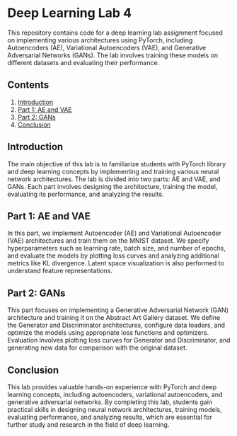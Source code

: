 # Deep Learning Lab 4

This repository contains code for a deep learning lab assignment focused on implementing various architectures using PyTorch, including Autoencoders (AE), Variational Autoencoders (VAE), and Generative Adversarial Networks (GANs). The lab involves training these models on different datasets and evaluating their performance.

## Contents

1. [Introduction](#introduction)
2. [Part 1: AE and VAE](#part-1-ae-and-vae)
3. [Part 2: GANs](#part-2-gans)
4. [Conclusion](#conclusion)

## Introduction

The main objective of this lab is to familiarize students with PyTorch library and deep learning concepts by implementing and training various neural network architectures. The lab is divided into two parts: AE and VAE, and GANs. Each part involves designing the architecture, training the model, evaluating its performance, and analyzing the results.

## Part 1: AE and VAE

In this part, we implement Autoencoder (AE) and Variational Autoencoder (VAE) architectures and train them on the MNIST dataset. We specify hyperparameters such as learning rate, batch size, and number of epochs, and evaluate the models by plotting loss curves and analyzing additional metrics like KL divergence. Latent space visualization is also performed to understand feature representations.

## Part 2: GANs

This part focuses on implementing a Generative Adversarial Network (GAN) architecture and training it on the Abstract Art Gallery dataset. We define the Generator and Discriminator architectures, configure data loaders, and optimize the models using appropriate loss functions and optimizers. Evaluation involves plotting loss curves for Generator and Discriminator, and generating new data for comparison with the original dataset.

## Conclusion

This lab provides valuable hands-on experience with PyTorch and deep learning concepts, including autoencoders, variational autoencoders, and generative adversarial networks. By completing this lab, students gain practical skills in designing neural network architectures, training models, evaluating performance, and analyzing results, which are essential for further study and research in the field of deep learning.


